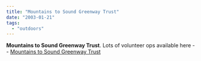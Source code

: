 ```yaml
---
title: "Mountains to Sound Greenway Trust"
date: "2003-01-21"
tags: 
  - "outdoors"
---
```


**Mountains to Sound Greenway Trust**. Lots of volunteer ops available here -- [Mountains to Sound Greenway Trust](http://www.mtsgreenway.org/)
